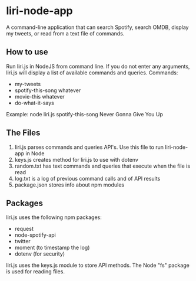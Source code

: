 # liri-node-app

A command-line application that can search Spotify, search OMDB, display my tweets, or read from a text file of commands.  

## How to use 

Run liri.js in NodeJS from command line. If you do not enter any arguments, liri.js will display a list of available commands and queries.
Commands:
  * my-tweets 
  * spotify-this-song whatever
  * movie-this whatever 
  * do-what-it-says
  
Example:
node liri.js spotify-this-song Never Gonna Give You Up

## The Files

1. liri.js parses commands and queries API's. Use this file to run liri-node-app in Node
2. keys.js creates method for liri.js to use with dotenv
3. random.txt has text commands and queries that execute when the file is read
4. log.txt is a log of previous command calls and of API results
5. package.json stores info about npm modules

## Packages

liri.js uses the following npm packages:
* request
* node-spotify-api
* twitter
* moment (to timestamp the log)
* dotenv (for security)

liri.js uses the keys.js module to store API methods. The Node "fs" package is used for reading files.


